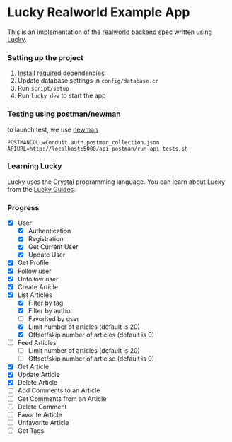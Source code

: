 # Lucky Realworld Example App

This is an implementation of the [realworld backend spec](https://github.com/gothinkster/realworld) written using [Lucky](https://luckyframework.org).

### Setting up the project

1. [Install required dependencies](https://luckyframework.org/guides/getting-started/installing#install-required-dependencies)
1. Update database settings in `config/database.cr`
1. Run `script/setup`
1. Run `lucky dev` to start the app


### Testing using postman/newman
to launch test, we use [newman](https://github.com/postmanlabs/newman#getting-started)

    POSTMANCOLL=Conduit.auth.postman_collection.json APIURL=http://localhost:5000/api postman/run-api-tests.sh

### Learning Lucky

Lucky uses the [Crystal](https://crystal-lang.org) programming language. You can learn about Lucky from the [Lucky Guides](https://luckyframework.org/guides/getting-started/why-lucky).


### Progress

- [x] User
  - [x] Authentication
  - [x] Registration
  - [x] Get Current User
  - [x] Update User
- [x] Get Profile
- [x] Follow user
- [x] Unfollow user
- [x] Create Article
- [x] List Articles
  - [x] Filter by tag
  - [x] Filter by author
  - [ ] Favorited by user
  - [x] Limit number of articles (default is 20)
  - [x] Offset/skip number of articles (default is 0)
- [ ] Feed Articles
  - [ ] Limit number of articles (default is 20)
  - [ ] Offset/skip number of articlse (default is 0)
- [x] Get Article
- [x] Update Article
- [x] Delete Article
- [ ] Add Comments to an Article
- [ ] Get Comments from an Article
- [ ] Delete Comment
- [ ] Favorite Article
- [ ] Unfavorite Article
- [ ] Get Tags
